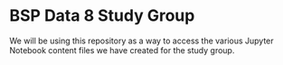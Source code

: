 # BSP Data 8 Study Group

We will be using this repository as a way to access the various Jupyter Notebook content files we have created for the study group. 
